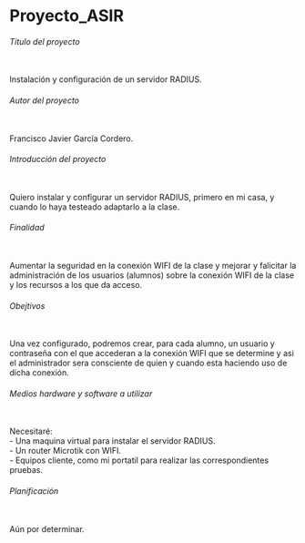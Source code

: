 # Proyecto_ASIR

<h6>Titulo del proyecto</h6><br>
    Instalación y configuración de un servidor RADIUS.

<h6>Autor del proyecto</h6><br> 
    Francisco Javier García Cordero.

<h6>Introducción del proyecto</h6><br>
    Quiero instalar y configurar un servidor RADIUS, primero en mi casa, y cuando lo haya testeado adaptarlo a la clase.<br>

<h6>Finalidad</h6><br>
    Aumentar la seguridad en la conexión WIFI de la clase y mejorar y falicitar la administración de los usuarios (alumnos) sobre la conexión WIFI de la clase y los recursos a los que da acceso.

<h6>Obejtivos</h6><br>
    Una vez configurado, podremos crear, para cada alumno, un usuario y contraseña con el que accederan a la conexión WIFI que se determine y asi el administrador sera consciente de quien y cuando esta haciendo uso de dicha conexión.

<h6>Medios hardware y software a utilizar</h6><br>
    Necesitaré:<br>
    - Una maquina virtual para instalar el servidor RADIUS.<br>
    - Un router Microtik con WIFI.<br>
    - Equipos cliente, como mi portatil para realizar las correspondientes pruebas.<br>

<h6>Planificación</h6><br>
    Aún por determinar.
